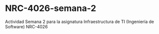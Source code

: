 # NRC-4026-semana-2
Actividad Semana 2 para la asignatura Infraestructura de TI (Ingeniería de Software) NRC-4026
